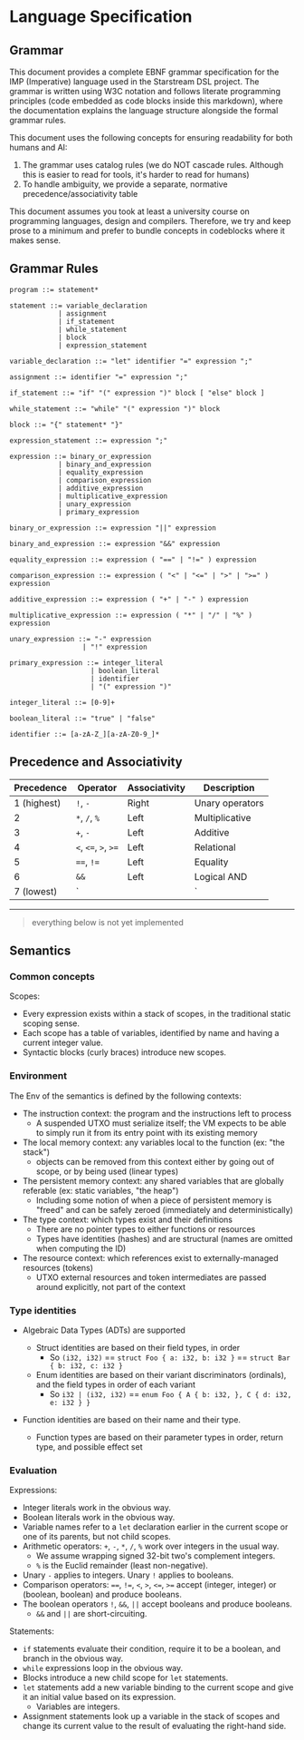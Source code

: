 # Language Specification

## Grammar

This document provides a complete EBNF grammar specification for the IMP
(Imperative) language used in the Starstream DSL project. The grammar is written
using W3C notation and follows literate programming principles (code embedded as
code blocks inside this markdown), where the documentation explains the language
structure alongside the formal grammar rules.

This document uses the following concepts for ensuring readability for both
humans and AI:

1. The grammar uses catalog rules (we do NOT cascade rules. Although this is
   easier to read for tools, it's harder to read for humans)
2. To handle ambiguity, we provide a separate, normative
   precedence/associativity table

This document assumes you took at least a university course on programming
languages, design and compilers. Therefore, we try and keep prose to a minimum
and prefer to bundle concepts in codeblocks where it makes sense.

## Grammar Rules

```ebnf
program ::= statement*

statement ::= variable_declaration
            | assignment
            | if_statement
            | while_statement
            | block
            | expression_statement

variable_declaration ::= "let" identifier "=" expression ";"

assignment ::= identifier "=" expression ";"

if_statement ::= "if" "(" expression ")" block [ "else" block ]

while_statement ::= "while" "(" expression ")" block

block ::= "{" statement* "}"

expression_statement ::= expression ";"

expression ::= binary_or_expression
            | binary_and_expression
            | equality_expression
            | comparison_expression
            | additive_expression
            | multiplicative_expression
            | unary_expression
            | primary_expression

binary_or_expression ::= expression "||" expression

binary_and_expression ::= expression "&&" expression

equality_expression ::= expression ( "==" | "!=" ) expression

comparison_expression ::= expression ( "<" | "<=" | ">" | ">=" ) expression

additive_expression ::= expression ( "+" | "-" ) expression

multiplicative_expression ::= expression ( "*" | "/" | "%" ) expression

unary_expression ::= "-" expression
                  | "!" expression

primary_expression ::= integer_literal
                    | boolean_literal
                    | identifier
                    | "(" expression ")"

integer_literal ::= [0-9]+

boolean_literal ::= "true" | "false"

identifier ::= [a-zA-Z_][a-zA-Z0-9_]*
```

## Precedence and Associativity

| Precedence  | Operator             | Associativity | Description     |
| ----------- | -------------------- | ------------- | --------------- |
| 1 (highest) | `!`, `-`             | Right         | Unary operators |
| 2           | `*`, `/`, `%`        | Left          | Multiplicative  |
| 3           | `+`, `-`             | Left          | Additive        |
| 4           | `<`, `<=`, `>`, `>=` | Left          | Relational      |
| 5           | `==`, `!=`           | Left          | Equality        |
| 6           | `&&`                 | Left          | Logical AND     |
| 7 (lowest)  | `                    |               | `               |

---

> everything below is not yet implemented

## Semantics

### Common concepts

Scopes:

- Every expression exists within a stack of scopes, in the traditional static scoping sense.
- Each scope has a table of variables, identified by name and having a current integer value.
- Syntactic blocks (curly braces) introduce new scopes.

### Environment

The Env of the semantics is defined by the following contexts:

- The instruction context: the program and the instructions left to process
  - A suspended UTXO must serialize itself; the VM expects to be able to simply run it from its entry point with its existing memory
- The local memory context: any variables local to the function (ex: "the stack")
  - objects can be removed from this context either by going out of scope, or by being used (linear types)
- The persistent memory context: any shared variables that are globally referable (ex: static variables, "the heap")
  - Including some notion of when a piece of persistent memory is "freed" and can be safely zeroed (immediately and deterministically)
- The type context: which types exist and their definitions
  - There are no pointer types to either functions or resources
  - Types have identities (hashes) and are structural (names are omitted when computing the ID)
- The resource context: which references exist to externally-managed resources (tokens)
  - UTXO external resources and token intermediates are passed around explicitly, not part of the context

### Type identities

- Algebraic Data Types (ADTs) are supported
  - Struct identities are based on their field types, in order
    - So `(i32, i32)` == `struct Foo { a: i32, b: i32 }` == `struct Bar { b: i32, c: i32 }`
  - Enum identities are based on their variant discriminators (ordinals), and the field types in order of each variant
    - So `i32 | (i32, i32)` == `enum Foo { A { b: i32, }, C { d: i32, e: i32 } }`

- Function identities are based on their name and their type.
  - Function types are based on their parameter types in order, return type, and possible effect set

### Evaluation

Expressions:

- Integer literals work in the obvious way.
- Boolean literals work in the obvious way.
- Variable names refer to a `let` declaration earlier in the current scope or
  one of its parents, but not child scopes.
- Arithmetic operators: `+`, `-`, `*`, `/`, `%` work over integers in the usual
  way.
  - We assume wrapping signed 32-bit two's complement integers.
  - `%` is the Euclid remainder (least non-negative).
- Unary `-` applies to integers. Unary `!` applies to booleans.
- Comparison operators: `==`, `!=`, `<`, `>`, `<=`, `>=` accept (integer, integer) or (boolean, boolean) and
  produce booleans.
- The boolean operators `!`, `&&`, `||` accept booleans and produce
  booleans.
  - `&&` and `||` are short-circuiting.

Statements:

- `if` statements evaluate their condition, require it to be a boolean, and branch in the obvious way.
- `while` expressions loop in the obvious way.
- Blocks introduce a new child scope for `let` statements.
- `let` statements add a new variable binding to the current scope and give it
  an initial value based on its expression.
  - Variables are integers.
- Assignment statements look up a variable in the stack of scopes and change its current value to the result of evaluating the right-hand side.
